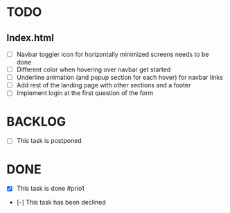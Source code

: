 # TODO

## Index.html

  - [ ] Navbar toggler icon for horizontally minimized screens needs to be done
  - [ ] Different color when hovering over navbar get started
  - [ ] Underline animation (and popup section for each hover) for navbar links
  - [ ] Add rest of the landing page with other sections and a footer
  - [ ] Implement login at the first question of the form
# BACKLOG

- [ ] This task is postponed

# DONE

- [x] This task is done #prio1
- [-] This task has been declined
